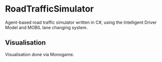 # RoadTrafficSimulator
Agent-based road traffic simulator written in C#, using the Intelligent Driver Model and MOBIL lane changing system. 

## Visualisation 
Visualisation done via Monogame.

